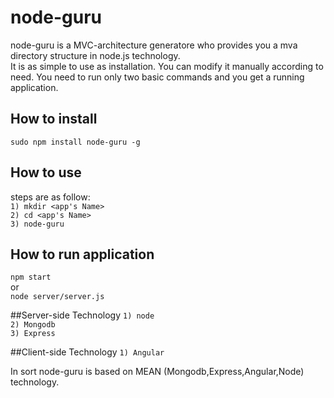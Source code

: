 # node-guru

node-guru is a MVC-architecture generatore who provides you a mva directory structure in node.js technology.  
It is as simple to use as installation. You can modify it manually according to need. You need to run only two basic commands and you get a running application.


## How to install
`sudo npm install node-guru -g`


## How to use

steps are as follow:   
`1) mkdir <app's Name>`  
`2) cd <app's Name>`  
`3) node-guru`  


## How to run application
`npm start`  
  or   
`node server/server.js`

##Server-side Technology
`1) node`  
`2) Mongodb`   
`3) Express`  

##Client-side Technology
`1) Angular`


 In sort node-guru is based on MEAN (Mongodb,Express,Angular,Node) technology.
